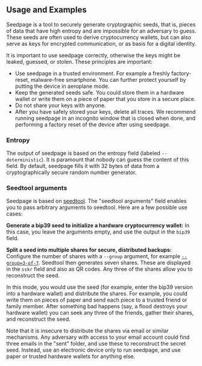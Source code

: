 ## Usage and Examples

Seedpage is a tool to securely generate cryptographic seeds, that is, pieces of
data that have high entropy and are impossible for an adversary to guess. These
seeds are often used to derive cryptocurrency wallets, but can also serve as
keys for encrypted communication, or as basis for a digital identity.

It is important to use seedpage correctly, otherwise the keys might be leaked,
guessed, or stolen. These principles are important:

- Use seedpage in a trusted environment. For example a freshly factory-reset,
  malware-free smartphone. You can further protect yourself by putting the
  device in aeroplane mode.
- Keep the generated seeds safe. You could store them in a hardware wallet or
  write them on a piece of paper that you store in a secure place.
- Do not share your keys with anyone.
- After you have safely stored your keys, delete all traces. We recommend
  running seedpage in an incognito window that is closed when done, and
  performing a factory reset of the device after using seedpage.

### Entropy

The output of seedpage is based on the entropy field (labeled
`--deterministic`). It is paramount that nobody can guess the content of this
field. By default, seedpage fills it with 32 bytes of data from a
cryptographically secure random number generator.

### Seedtool arguments

Seedpage is based on
[seedtool](https://github.com/BlockchainCommons/seedtool-cli). The "seedtool
arguments" field enables you to pass arbitrary arguments to seedtool. Here are a
few possible use cases:

**Generate a bip39 seed to initialize a hardware cryptocurrency wallet:** In
this case, you leave the arguments empty, and use the output in the `bip39`
field.

**Split a seed into multiple shares for secure, distributed backups:** Configure
the number of shares with a `--group` argument, for example
[`--group=3-of-7`][sskr-example]. Seedtool then generates seven shares. These
are displayed in the `sskr` field and also as QR codes. Any three of the shares
allow you to reconstruct the seed.

In this mode, you would use the seed (for example, enter the bip39 version into
a hardware wallet) and distribute the shares. For example, you could write them
on pieces of paper and send each piece to a trusted friend or family member.
After something bad happens (say, a flood destroys your hardware wallet) you can
seek any three of the friends, gather their shares, and reconstruct the seed.

Note that it is insecure to distribute the shares via email or similar
mechanisms. Any adversary with access to your email account could find three
emails in the "sent" folder, and use these to reconstruct the secret seed.
Instead, use an electronic device only to run seedpage, and use paper or trusted
hardware wallets for anything else.

[sskr-example]: javascript:setSeedtoolArguments('--group=3-of-7')